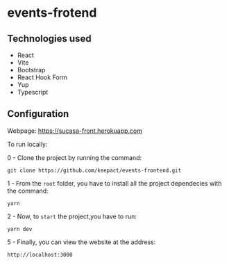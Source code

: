 # events-frotend

## Technologies used

- React
- Vite
- Bootstrap
- React Hook Form
- Yup
- Typescript

## Configuration

Webpage: https://sucasa-front.herokuapp.com

To run locally:

0 - Clone the project by running the command:

    git clone https://github.com/keepact/events-frontend.git

1 - From the ``root`` folder, you have to install all the project dependecies with the command:

    yarn

2 - Now, to ``start`` the project,you have to run:

    yarn dev
    
5 - Finally, you can view the website at the address:

    http://localhost:3000    
